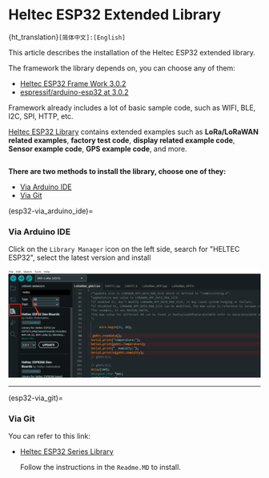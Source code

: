 # Heltec ESP32 Extended Library
{ht_translation}`[简体中文]:[English]`

This article describes the installation of the Heltec ESP32 extended library.

The framework the library depends on, you can choose any of them:

- [Heltec ESP32 Frame Work 3.0.2](installing_development_framework_and_library) 
- [espressif/arduino-esp32 at 3.0.2](https://github.com/espressif/arduino-esp32/tree/3.0.2)

Framework already includes a lot of basic sample code, such as WIFI, BLE, I2C, SPI, HTTP, etc.

[Heltec ESP32 Library](library)  contains extended examples such as **LoRa/LoRaWAN related examples**, **factory test code**, **display related example code**, **Sensor example code**, **GPS example code**, and more.

``` {warning} Framework v3.0.0 and Library v2.0.0 are updated together, Older frameworks and libraries are no longer applicable to the new ones.

```

**There are two methods to install the library, choose one of they:**

- [Via Arduino IDE](esp32-via_arduino_ide)
- [Via Git](esp32-via_git)

(esp32-via_arduino_ide)=

### Via Arduino IDE

 Click on the `Library Manager` icon on the left side, search for "HELTEC ESP32", select the latest version and install

  ![](img/quick_start/lib.png)

--------

(esp32-via_git)=

### Via Git

You can refer to this link:

- [Heltec ESP32 Series Library](https://github.com/HelTecAutomation/Heltec_ESP32)

  Follow the instructions in the `Readme.MD` to install.
